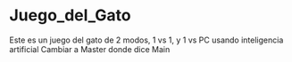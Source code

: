 # Juego_del_Gato
Este es un juego del gato de 2 modos, 1 vs 1, y 1 vs PC usando inteligencia artificial
Cambiar a Master donde dice Main
